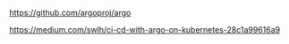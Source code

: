 
https://github.com/argoproj/argo

https://medium.com/swlh/ci-cd-with-argo-on-kubernetes-28c1a99616a9